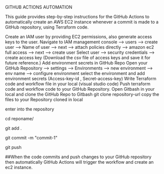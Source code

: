 GITHUB ACTIONS AUTOMATION

This guide provides step-by-step instructions for the GitHub Actions to automatically create an AWS EC2 instance whenever a commit is made to a GitHub repository, using Terraform code.

Create an IAM user by providing EC2 permissions, also generate access keys to the user.
Navigate to IAM management console --> users --> create user --> Name of user --> next --> attach policies directly --> amazon ec2 full access --> next --> create user
Select user --> security credentials --> create access key (Download the csv file of access keys and save it for future reference.)
Add environment secrets in GitHub Repo
Open your GitHub Repository --> settings --> Environments --> new environment --> env name --> configure environment
select the environment and add environment secrets (Access-key-id , Secret-access-key)
Write Terraform code and workflow file in your local (visual studio code)
Push terraform code and workflow code to your GitHub Repository.
Open Gitbash in your local and clone the GitHub Repo to Gitbash
git clone repository-url copy the files to your Repository cloned in local

enter into the repository

cd reponame/

git add .

git commit -m "commit-1"

git push

##When the code commits and push changes to your GitHub repository then automatically GitHub Actions will trigger the workflow and create an ec2 instance.
